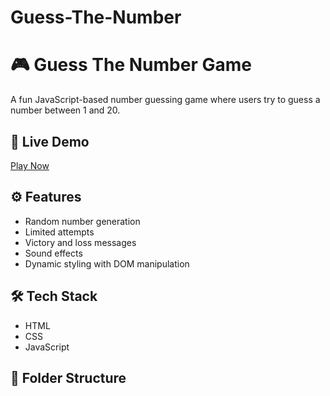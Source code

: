 # Guess-The-Number

# 🎮 Guess The Number Game

A fun JavaScript-based number guessing game where users try to guess a number between 1 and 20.

## 🔗 Live Demo

[Play Now](https://parth-sohal.github.io/Guess-The-Number/)

## ⚙️ Features

- Random number generation
- Limited attempts
- Victory and loss messages
- Sound effects
- Dynamic styling with DOM manipulation

## 🛠️ Tech Stack

- HTML
- CSS
- JavaScript

## 📂 Folder Structure
